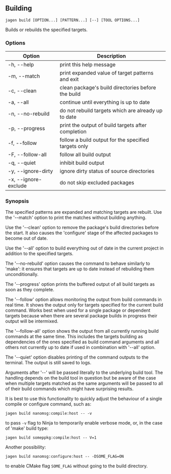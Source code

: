 ## Building

`jagen build [OPTION...] [PATTERN...] [--] [TOOL OPTIONS...]`

Builds or rebuilds the specified targets.

### Options

Option               | Description
---------------------|------------
-h, --help           | print this help message
-m, --match          | print expanded value of target patterns and exit
-c, --clean          | clean package's build directories before the build
-a, --all            | continue until everything is up to date
-n, --no-rebuild     | do not rebuild targets which are already up to date
-p, --progress       | print the output of build targets after completion
-f, --follow         | follow a build output for the specified targets only
-F, --follow-all     | follow all build output
-q, --quiet          | inhibit build output
-y, --ignore-dirty   | ignore dirty status of source directories
-x, --ignore-exclude | do not skip excluded packages

### Synopsis

The specified patterns are expanded and matching targets are rebuilt. Use the
'--match' option to print the matches without building anything.

Use the '--clean' option to remove the package's build directories before the
start. It also causes the 'configure' stage of the affected packages to become
out of date.

Use the '--all' option to build everything out of date in the current project in
addition to the specified targets.

The '--no-rebuild' option causes the command to behave similarly to 'make': it
ensures that targets are up to date instead of rebuilding them unconditionally.

The '--progress' option prints the buffered output of all build targets as soon
as they complete. 

The '--follow' option allows monitoring the output from build commands in real
time. It shows the output only for targets specified for the current build
command. Works best when used for a single package or dependent targets because
when there are several package builds in progress their output will be
intermixed.

The '--follow-all' option shows the output from all currently running build
commands at the same time. This includes the targets building as dependencies of
the ones specified as build command arguments and all others not currently up to
date if used in combination with '--all' option.

The '--quiet' option disables printing of the command outputs to the terminal.
The output is still saved to logs.

Arguments after '--' will be passed literally to the underlying build tool.  The
handling depends on the build tool in question but be aware of the case when
multiple targets matched as the same arguments will be passed to all of their
build commands which might have surprising results.

It is best to use this functionality to quickly adjust the behaviour of a
single compile or configure command, such as:

    jagen build nanomsg:compile:host -- -v

to pass `-v` flag to Ninja to temporarily enable verbose mode, or, in the case
of 'make' build type:

    jagen build someppkg:compile:host -- V=1

Another possibility:

    jagen build nanomsg:configure:host -- -DSOME_FLAG=ON

to enable CMake flag `SOME_FLAG` without going to the build directory.
